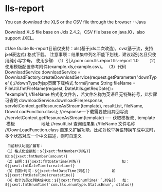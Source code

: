 # lls-report
You can download the XLS or the CSV file through the browser --Java

Download XLS file base on Jxls 2.4.2，CSV file base on java.IO，also support JXEL。


#Use Guide
 lls-report目前仅支持：xls(基于jxls二次改造)，cvs(基于流，支持jxel表达式) 格式下载。
 注意事项：结果集中列名不能下划线，建议起别名且只使用纯小写字母。
 使用步骤:
	（1）引入pom
		<dependency>
			<groupId>com.lls.report</groupId>
			<artifactId>lls-report</artifactId>
      <version>1.0</version>
		</dependency>
        （2）使用模板配置参考附件(example.xls,example.csv)。
	（3）代码
                DownloadService downloadService = DownloadFactory.createDownloadService(request.getParameter("downType"));//downType为jsp页面下载格式 form的name
	        String fileName = FileUtil.fmtFileName(request, DateUtils.getReqDate()+ "example”);//fileName  格式化文件名，若文件名称为英语且无特殊符号，此步骤可省略
	        downloadService.downloadFile(response, servletContext.getResourceAsStream(template), resultList, fileName, DownLoadFunction.class);
			  //response—下载需要使用其回写流
			 //servletContext.getResourceAsStream(template) —-  获取模板流 ,  template  模板
                      地址  //resultList  查询结果集
		       //fileName 文件名称
	     //DownLoadFunction.class 自定义扩展功能，比如对枚举英语转换车成中文时，多个状态对应一个中文描述，则可自定义

     目前默认功能扩展有：
	（1）格式化金额如：${jxext:fmtNumber(列名)}         如:${jxext:fmtNumber(amount)}   
	（2）日期：${jxext:fmtDateTime(列名)}                   如：${jxext:fmtDateTime(createtime)}
	（3）日期+时间：${jxext:fmtDateTime(列名)}          如${jxext:fmtDateTime(createtime)}
	（4）枚举的英文转换成中文：${jxext:fmtEnumTime('’,列名)}   如：${jxext:fmtEnumTime('com.lls.enumtype.StatusEnum’, status)}
